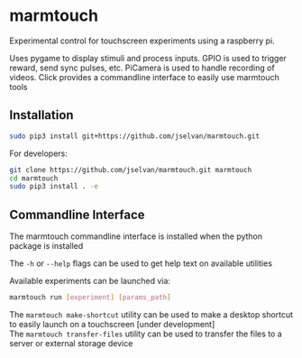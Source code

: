 # marmtouch

Experimental control for touchscreen experiments using a raspberry pi.  
  
Uses pygame to display stimuli and process inputs.  GPIO is used to trigger reward, send sync pulses, etc. PiCamera is used to handle recording of videos.  Click provides a commandline interface to easily use marmtouch tools
  
## Installation
```bash
sudo pip3 install git+https://github.com/jselvan/marmtouch.git
```

For developers:
```bash
git clone https://github.com/jselvan/marmtouch.git marmtouch
cd marmtouch
sudo pip3 install . -e
```

## Commandline Interface

The marmtouch commandline interface is installed when the python package is installed

The `-h` or `--help` flags can be used to get help text on available utilities

Available experiments can be launched via:
```bash
marmtouch run [experiment] [params_path]
```

The `marmtouch make-shortcut` utility can be used to make a desktop shortcut to easily launch on a touchscreen [under development]  
The `marmtouch transfer-files` utility can be used to transfer the files to a server or external storage device